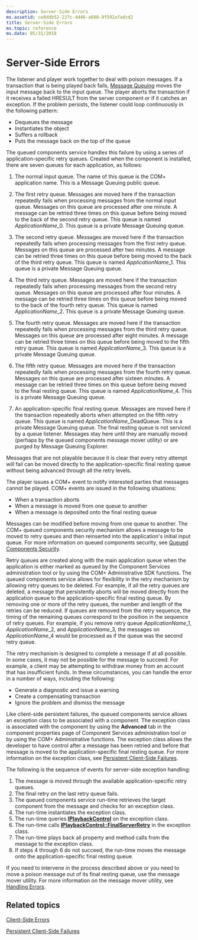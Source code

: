 ```yaml
---
description: Server-Side Errors
ms.assetid: ce8ddb52-237c-4d46-a088-9f592afadcd2
title: Server-Side Errors
ms.topic: reference
ms.date: 05/31/2018
---
```


# Server-Side Errors

The listener and player work together to deal with poison messages. If a transaction that is being played back fails, [Message Queuing](/previous-versions/windows/desktop/legacy/ms711472(v=vs.85)) moves the input message back to the input queue. The player aborts the transaction if it receives a failed HRESULT from the server component or if it catches an exception. If the problem persists, the listener could loop continuously in the following pattern:

-   Dequeues the message
-   Instantiates the object
-   Suffers a rollback
-   Puts the message back on the top of the queue

The queued components service handles this failure by using a series of application-specific retry queues. Created when the component is installed, there are seven queues for each application, as follows:

1.  The normal input queue. The name of this queue is the COM+ application name. This is a Message Queuing public queue.

2.  The first retry queue. Messages are moved here if the transaction repeatedly fails when processing messages from the normal input queue. Messages on this queue are processed after one minute. A message can be retried three times on this queue before being moved to the back of the second retry queue. This queue is named *ApplicationName*\_0. This queue is a private Message Queuing queue.

3.  The second retry queue. Messages are moved here if the transaction repeatedly fails when processing messages from the first retry queue. Messages on this queue are processed after two minutes. A message can be retried three times on this queue before being moved to the back of the third retry queue. This queue is named *ApplicationName*\_1. This queue is a private Message Queuing queue.

4.  The third retry queue. Messages are moved here if the transaction repeatedly fails when processing messages from the second retry queue. Messages on this queue are processed after four minutes. A message can be retried three times on this queue before being moved to the back of the fourth retry queue. This queue is named *ApplicationName*\_2. This queue is a private Message Queuing queue.

5.  The fourth retry queue. Messages are moved here if the transaction repeatedly fails when processing messages from the third retry queue. Messages on this queue are processed after eight minutes. A message can be retried three times on this queue before being moved to the fifth retry queue. This queue is named *ApplicationName*\_3. This queue is a private Message Queuing queue.

6.  The fifth retry queue. Messages are moved here if the transaction repeatedly fails when processing messages from the fourth retry queue. Messages on this queue are processed after sixteen minutes. A message can be retried three times on this queue before being moved to the final resting queue. This queue is named *ApplicationName*\_4. This is a private Message Queuing queue.

7.  An application-specific final resting queue. Messages are moved here if the transaction repeatedly aborts when attempted on the fifth retry queue. This queue is named *ApplicationName*\_DeadQueue. This is a private Message Queuing queue. The final resting queue is not serviced by a queue listener. Messages stay here until they are manually moved (perhaps by the queued components message mover utility) or are purged by Message Queuing Explorer.

Messages that are not playable because it is clear that every retry attempt will fail can be moved directly to the application-specific final resting queue without being advanced through all the retry levels.

The player issues a COM+ event to notify interested parties that messages cannot be played. COM+ events are issued in the following situations:

-   When a transaction aborts
-   When a message is moved from one queue to another
-   When a message is deposited onto the final resting queue

Messages can be modified before moving from one queue to another. The COM+ queued components security mechanism allows a message to be moved to retry queues and then reinserted into the application's initial input queue. For more information on queued components security, see [Queued Components Security](queued-components-security.md).

Retry queues are created along with the main application queue when the application is either marked as queued by the Component Services administration tool or by using the COM+ Administrative SDK functions. The queued components service allows for flexibility in the retry mechanism by allowing retry queues to be deleted. For example, if all the retry queues are deleted, a message that persistently aborts will be moved directly from the application queue to the application-specific final resting queue. By removing one or more of the retry queues, the number and length of the retries can be reduced. If queues are removed from the retry sequence, the timing of the remaining queues correspond to the position in the sequence of retry queues. For example, if you remove retry queue *ApplicationName*\_1, *ApplicationName*\_2, and *ApplicationName*\_3, the messages on *ApplicationName*\_4 would be processed as if the queue was the second retry queue.

The retry mechanism is designed to complete a message if at all possible. In some cases, it may not be possible for the message to succeed. For example, a client may be attempting to withdraw money from an account that has insufficient funds. In these circumstances, you can handle the error in a number of ways, including the following:

-   Generate a diagnostic and issue a warning
-   Create a compensating transaction
-   Ignore the problem and dismiss the message

Like client-side persistent failures, the queued components service allows an exception class to be associated with a component. The exception class is associated with the component by using the **Advanced** tab in the component properties page of Component Services administration tool or by using the COM+ Administrative functions. The exception class allows the developer to have control after a message has been retried and before that message is moved to the application-specific final resting queue. For more information on the exception class, see [Persistent Client-Side Failures](persistent-client-side-failures.md).

The following is the sequence of events for server-side exception handling:

1.  The message is moved through the available application-specific retry queues.
2.  The final retry on the last retry queue fails.
3.  The queued components service run-time retrieves the target component from the message and checks for an exception class.
4.  The run-time instantiates the exception class.
5.  The run-time queries [**IPlaybackControl**](/windows/desktop/api/ComSvcs/nn-comsvcs-iplaybackcontrol) on the exception class.
6.  The run-time calls [**IPlaybackControl::FinalServerRetry**](/windows/desktop/api/ComSvcs/nf-comsvcs-iplaybackcontrol-finalserverretry) in the exception class.
7.  The run-time plays back all property and method calls from the message to the exception class.
8.  If steps 4 through 6 do not succeed, the run-time moves the message onto the application-specific final resting queue.

If you need to intervene in the process described above or you need to move a poison message out of its final resting queue, use the message mover utility. For more information on the message mover utility, see [Handling Errors](handling-errors-in-queued-components.md).

## Related topics

<dl> <dt>

[Client-Side Errors](client-side-errors.md)
</dt> <dt>

[Persistent Client-Side Failures](persistent-client-side-failures.md)
</dt> </dl>

 

 



